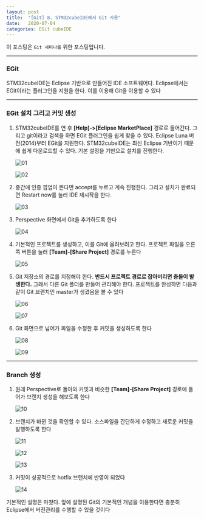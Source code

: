 ```yaml
---
layout: post
title:  "[Git] 8. STM32cubeIDE에서 Git 사용"
date:   2020-07-04
categories: EGit cubeIDE
---
```


이 포스팅은 `Git 세미나를` 위한 포스팅입니다.

---
### EGit

STM32cubeIDE는 Eclipse 기반으로 만들어진 IDE 소프트웨어다. Eclipse에서는 EGit이라는 플러그인을 지원을 한다. 이를 이용해 Git을 이용할 수 있다

---
### EGit 설치 그리고 커밋 생성

1. STM32cubeIDE를 연 후 __[Help]->[Eclipse MarketPlace]__ 경로로 들어간다. 그리고 git이라고 검색을 하면 EGit 플러그인을 쉽게 찾을 수 있다. Eclipse Luna 버전(2014)부터 EGit을 지원한다. STM32cubeIDE는 최신 Eclipse 기반이기 때문에 쉽게 다운로드할 수 있다. 기본 설정을 기반으로 설치를 진행한다.

   ![01](https://drive.google.com/uc?id=16WYiFyon2GSPTWtZky33z4tkmGHGqc-i)

   ![02](https://drive.google.com/uc?id=1w6ZB6R7-CZBr8RvqqCSuUva90TBtR6ef)

2. 중간에 인증 팝업이 뜬다면 accept를 누르고 계속 진행한다. 그리고 설치가 완료되면 Restart now를 눌러 IDE 재시작을 한다.

   ![03](https://drive.google.com/uc?id=17P9QS9fYdR-3qHo0RMOrLUwxWcswM37o)

3. Perspective 화면에서 Git을 추가하도록 한다

   ![04](https://drive.google.com/uc?id=1OVLkSdZ2EEL9WXmHKQfHJwu2r3AQdvkg)

4. 기본적인 프로젝트를 생성하고, 이를 Git에 올려보려고 한다. 프로젝트 파일을 오른쪽 버튼을 눌러 __[Team]-[Share Project]__ 경로를 누른다

   ![05](https://drive.google.com/uc?id=1tZQRXr2ZHY8zwPvIC7KQbGn4wUY3pPpf)

5. Git 저장소의 경로를 지정해야 한다. __반드시 프로젝트 경로로 잡아버리면 충돌이 발생한다.__ 그래서 다른 Git 폴더를 만들어 관리해야 한다. 프로젝트를 완성하면 다음과 같이 Git 브랜치인 master가 생겼음을 볼 수 있다

   ![06](https://drive.google.com/uc?id=1Y88OgxcGQ7AQuyeddPXP44GN3aaOBadw)

   ![07](https://drive.google.com/uc?id=1z7xPAsZw9p2Nh735ykX7GuTTkH7MurKx)

6. Git 화면으로 넘어가 파일을 수정한 후 커밋을 생성하도록 한다

   ![08](https://drive.google.com/uc?id=1AQyo6a3vM8jy8Tapw96gN2JkwnaOMbrx)

   ![09](https://drive.google.com/uc?id=1D7z9CiSr1x2GysFzKqUErZggxV8gx17Q)

---
### Branch 생성

1. 원래 Perspective로 돌아와 커밋과 비슷한  __[Team]-[Share Project]__ 경로에 들어가 브랜치 생성을 해보도록 한다

   ![10](https://drive.google.com/uc?id=1TKOpa5psKwGgmcU1labG7XuqZv0UbtbL)

2. 브랜치가 바뀐 것을 확인할 수 있다. 소스파일을 간단하게 수정하고 새로운 커밋을 발행하도록 한다

   ![11](https://drive.google.com/uc?id=1Ighhcn4NDyFxUKdhBx02mZGrrtuGdgID)

   ![12](https://drive.google.com/uc?id=1xwFpkP8ZIrsVZbGcRNXEuaj0vgCzlkNM)

   ![13](https://drive.google.com/uc?id=1Z7Pgci3QcHlcDnMb9sIFfpPzn_NiAr49)

3. 커밋이 성공적으로 hotfix 브랜치에 반영이 되었다

   ![14](https://drive.google.com/uc?id=1pr0nQxpLjzdH5BdiPOkk0WduR-Xwr8du)

기본적인 설명은 마쳤다. 앞에 설명된 Git의 기본적인 개념을 이용한다면 충분히 Eclipse에서 버전관리를 수행할 수 있을 것이다
